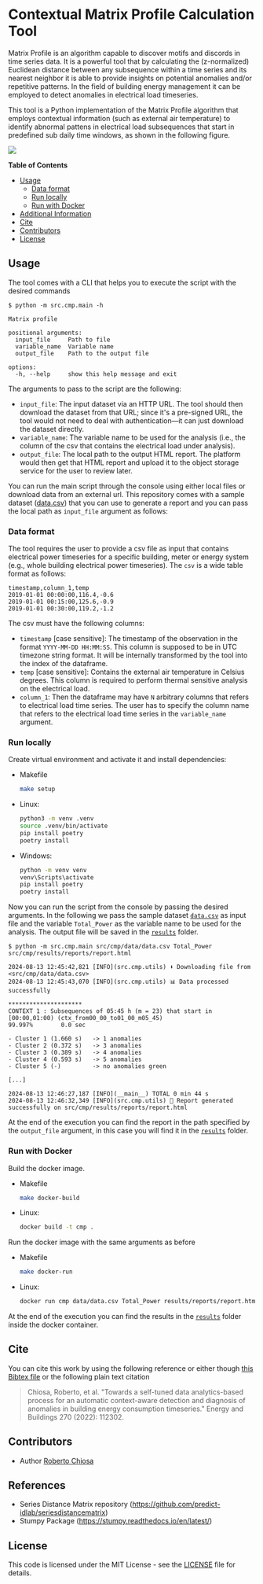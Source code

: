 # Contextual Matrix Profile Calculation Tool

Matrix Profile is an algorithm capable to discover motifs and discords in time series data. It is a powerful tool that
by calculating the (z-normalized) Euclidean distance between any subsequence within a time series and its nearest
neighbor it is able to provide insights on potential anomalies and/or repetitive patterns. In the field of building
energy management it can be employed to detect anomalies in electrical load timeseries.

This tool is a Python implementation of the Matrix Profile algorithm that employs contextual information (such as
external air temperature) to identify abnormal pattens in electrical load subsequences that start in predefined sub
daily time windows, as shown in the following figure.

![](./docs/example.png)

**Table of Contents**

* [Usage](#usage)
    * [Data format](#data-format)
    * [Run locally](#run-locally)
    * [Run with Docker](#run-with-docker)
* [Additional Information](#additional-information)
* [Cite](#cite)
* [Contributors](#contributors)
* [License](#license)

## Usage

The tool comes with a CLI that helps you to execute the script with the desired commands

```console 
$ python -m src.cmp.main -h

Matrix profile

positional arguments:
  input_file     Path to file
  variable_name  Variable name
  output_file    Path to the output file

options:
  -h, --help     show this help message and exit
```

The arguments to pass to the script are the following:

* `input_file`: The input dataset via an HTTP URL. The tool should then download the dataset from that URL; since it's a
  pre-signed URL, the tool would not need to deal with authentication—it can just download the dataset directly.
* `variable_name`: The variable name to be used for the analysis (i.e., the column of the csv that contains the
  electrical load under analysis).
* `output_file`: The local path to the output HTML report. The platform would then get that HTML report and upload it to
  the object
  storage service for the user to review later.

You can run the main script through the console using either local files or download data from an external url. This
repository comes with a sample dataset ([data.csv](.src/cmp/data/data.csv)) that you can use to generate a report and
you can pass the local path
as `input_file` argument as follows:

### Data format

The tool requires the user to provide a csv file as input that contains electrical power timeseries for a specific
building, meter or energy system (e.g., whole building electrical power timeseries). The `csv` is a wide table format as
follows:

```csv
timestamp,column_1,temp
2019-01-01 00:00:00,116.4,-0.6
2019-01-01 00:15:00,125.6,-0.9
2019-01-01 00:30:00,119.2,-1.2
```

The csv must have the following columns:

- `timestamp` [case sensitive]: The timestamp of the observation in the format `YYYY-MM-DD HH:MM:SS`. This column is
  supposed to be in
  UTC timezone string format. It will be internally transformed by the tool into the index of the dataframe.
- `temp` [case sensitive]: Contains the external air temperature in Celsius degrees. This column is required to perform
  thermal sensitive
  analysis on the electrical load.
- `column_1`: Then the dataframe may have `N` arbitrary columns that refers to electrical load time series. The user has
  to specify the column name that refers to the electrical load time series in the `variable_name` argument.

### Run locally

Create virtual environment and activate it and install dependencies:

- Makefile
  ```bash
  make setup
  ```

- Linux:
  ```bash
  python3 -m venv .venv
  source .venv/bin/activate
  pip install poetry
  poetry install
  ```
- Windows:
  ```bash
  python -m venv venv
  venv\Scripts\activate
  pip install poetry
  poetry install
  ```

Now you can run the script from the console by passing the desired arguments. In the following we pass the sample
dataset [`data.csv`](src/cmp/data/data.csv) as input file and the variable `Total_Power` as the variable name to be used
for the analysis. The output file will be saved in the [`results`](src/cmp/results) folder.

```console
$ python -m src.cmp.main src/cmp/data/data.csv Total_Power src/cmp/results/reports/report.html

2024-08-13 12:45:42,821 [INFO](src.cmp.utils) ⬇️ Downloading file from <src/cmp/data/data.csv>
2024-08-13 12:45:43,070 [INFO](src.cmp.utils) 📊 Data processed successfully

*********************
CONTEXT 1 : Subsequences of 05:45 h (m = 23) that start in [00:00,01:00) (ctx_from00_00_to01_00_m05_45)
99.997%        0.0 sec

- Cluster 1 (1.660 s)   -> 1 anomalies
- Cluster 2 (0.372 s)   -> 3 anomalies
- Cluster 3 (0.389 s)   -> 4 anomalies
- Cluster 4 (0.593 s)   -> 5 anomalies
- Cluster 5 (-)         -> no anomalies green

[...]

2024-08-13 12:46:27,187 [INFO](__main__) TOTAL 0 min 44 s
2024-08-13 12:46:32,349 [INFO](src.cmp.utils) 🎉 Report generated successfully on src/cmp/results/reports/report.html

```

At the end of the execution you can find the report in the path specified by the `output_file` argument, in this case
you will find it in the [`results`](src/cmp/results) folder.

### Run with Docker

Build the docker image.

- Makefile
  ```bash
  make docker-build
  ```
- Linux:
  ```bash
  docker build -t cmp .
  ```

Run the docker image with the same arguments as before

- Makefile
  ```bash
  make docker-run
  ```
- Linux:
  ```bash
  docker run cmp data/data.csv Total_Power results/reports/report.html
  ```

At the end of the execution you can find the results in the [`results`](src/cmp/results) folder inside the docker
container.

## Cite

You can cite this work by using the following reference or either though [this Bibtex file](./docs/ref.bib) or the
following plain text citation

> Chiosa, Roberto, et al. "Towards a self-tuned data analytics-based process for an automatic context-aware detection
> and
> diagnosis of anomalies in building energy consumption timeseries." Energy and Buildings 270 (2022): 112302.

## Contributors

- Author [Roberto Chiosa](https://github.com/RobertoChiosa)

## References

- Series Distance Matrix repository (https://github.com/predict-idlab/seriesdistancematrix)
- Stumpy Package (https://stumpy.readthedocs.io/en/latest/)

## License

This code is licensed under the MIT License - see the [LICENSE](LICENSE.md) file for details.
